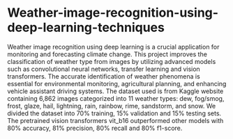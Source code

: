 # Weather-image-recognition-using-deep-learning-techniques
Weather image recognition using deep learning is a crucial application for monitoring and forecasting climate change. This project improves the classification of weather type from images by utilizing advanced models such as convolutional neural networks, transfer learning and vision transformers. The accurate identification of weather phenomena is essential for environmental monitoring, agricultural planning, and enhancing vehicle assistant driving systems. The dataset used is from Kaggle website containing 6,862 images categorized into 11 weather types: dew, fog/smog, frost, glaze, hail, lightning, rain, rainbow, rime, sandstorm, and snow. We divided the dataset into 70% training, 15% validation and 15% testing sets. The pretrained vision transformers vit_b16 outperformed other models with 80% accuracy, 81% precision, 80% recall and 80% f1-score.
